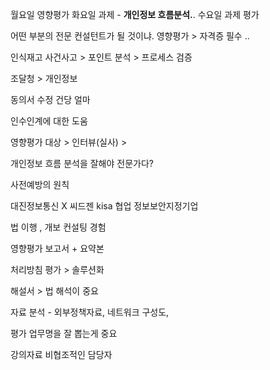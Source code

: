 월요일 영향평가 
화요일 과제  - **개인정보 흐름분석.**.
수요일 과제 평가

어떤 부분의 전문 컨설턴트가 될 것이냐. 
영향평가 > 자격증 필수 .. 

인식재고
사건사고 > 포인트 분석 > 프로세스 검증

조달청 > 개인정보   

동의서 수정 건당 얼마 


인수인계에 대한 도움  

영향평가 대상 > 인터뷰(실사) > 

개인정보 흐름 분석을 잘해야 전문가다? 

사전예방의 원칙 

대진정보통신 X
씨드젠 kisa 협업
정보보안지정기업

법 이행 , 개보 컨설팅 경험 

영향평가 보고서 + 요약본  

처리방침 평가 > 솔루션화

해설서 > 법 해석이 중요

자료 분석  - 외부정책자료, 네트워크 구성도, 

평가 업무명을 잘 뽑는게 중요  

강의자료
비협조적인 담당자